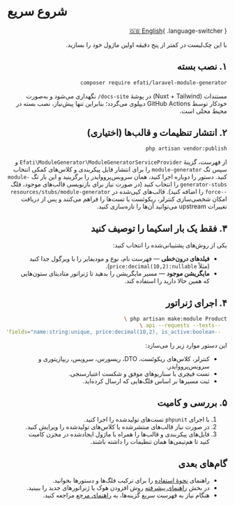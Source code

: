 # شروع سریع

<div dir="rtl" markdown="1">

[🇬🇧 English](../en/quickstart.md){ .language-switcher }


با این چک‌لیست در کمتر از پنج دقیقه اولین ماژول خود را بسازید.

## ۱. نصب بسته

```bash
composer require efati/laravel-module-generator
```

مستندات (Nuxt + Tailwind) در پوشهٔ `docs-site/` نگهداری می‌شود و به‌صورت خودکار توسط GitHub Actions دیپلوی می‌گردد؛ بنابراین تنها پیش‌نیاز، نصب بسته در محیط محلی است.

## ۲. انتشار تنظیمات و قالب‌ها (اختیاری)

```bash
php artisan vendor:publish
```

از فهرست، گزینهٔ `Efati\ModuleGenerator\ModuleGeneratorServiceProvider` و سپس تگ `module-generator` را برای انتشار فایل پیکربندی و کلاس‌های کمکی انتخاب کنید. دستور را دوباره اجرا کنید، همان سرویس‌پرووایدر را برگزینید و این بار تگ `module-generator-stubs` را انتخاب کنید (در صورت نیاز برای بازنویسی قالب‌های موجود، فلگ `--force` را اضافه کنید). قالب‌های کپی‌شده در `resources/stubs/module-generator` امکان شخصی‌سازی کنترلر، ریکوئست یا تست‌ها را فراهم می‌کنند و پس از دریافت تغییرات upstream می‌توانید آن‌ها را تازه‌سازی کنید.

## ۳. فقط یک بار اسکیما را توصیف کنید

یکی از روش‌های پشتیبانی‌شده را انتخاب کنید:

- **فیلدهای درون‌خطی** — فهرست نام، نوع و مودیفایر را با ویرگول جدا کنید (مثلاً `price:decimal(10,2):nullable`).
- **مایگریشن موجود** — مسیر مایگریشن را بدهید تا ژنراتور متادیتای ستون‌هایی که همین حالا دارید را استفاده کند.

## ۴. اجرای ژنراتور

```bash
php artisan make:module Product \
  --api --requests --tests \
  --fields="name:string:unique, price:decimal(10,2), is_active:boolean"
```

این دستور موارد زیر را می‌سازد:

- کنترلر، کلاس‌های ریکوئست، DTO، ریسورس، سرویس، ریپازیتوری و سرویس‌پرووایدر.
- تست فیچری با سناریوهای موفق و شکست اعتبارسنجی.
- ثبت مسیرها بر اساس فلگ‌هایی که ارسال کرده‌اید.

## ۵. بررسی و کامیت

1. با اجرای `phpunit` تست‌های تولیدشده را اجرا کنید.
2. در صورت نیاز قالب‌های منتشرشده یا کلاس‌های تولیدشده را ویرایش کنید.
3. فایل‌های پیکربندی و قالب‌ها را همراه با ماژول ایجادشده در مخزن کامیت کنید تا هم‌تیمی‌ها همان تنظیمات را داشته باشند.

## گام‌های بعدی

- راهنمای [نحوهٔ استفاده](usage.md) را برای ترکیب فلگ‌ها و دستورها بخوانید.
- در بخش [راهنمای پیشرفته](advanced.md) روش افزودن هوک یا ژنراتورهای جدید را ببینید.
- هنگام نیاز به فهرست سریع گزینه‌ها، به [راهنمای مرجع](reference.md) مراجعه کنید.


</div>
